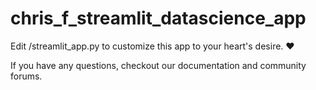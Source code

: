 # chris_f_streamlit_datascience_app

Edit /streamlit_app.py to customize this app to your heart's desire. ❤️

If you have any questions, checkout our documentation and community forums.
